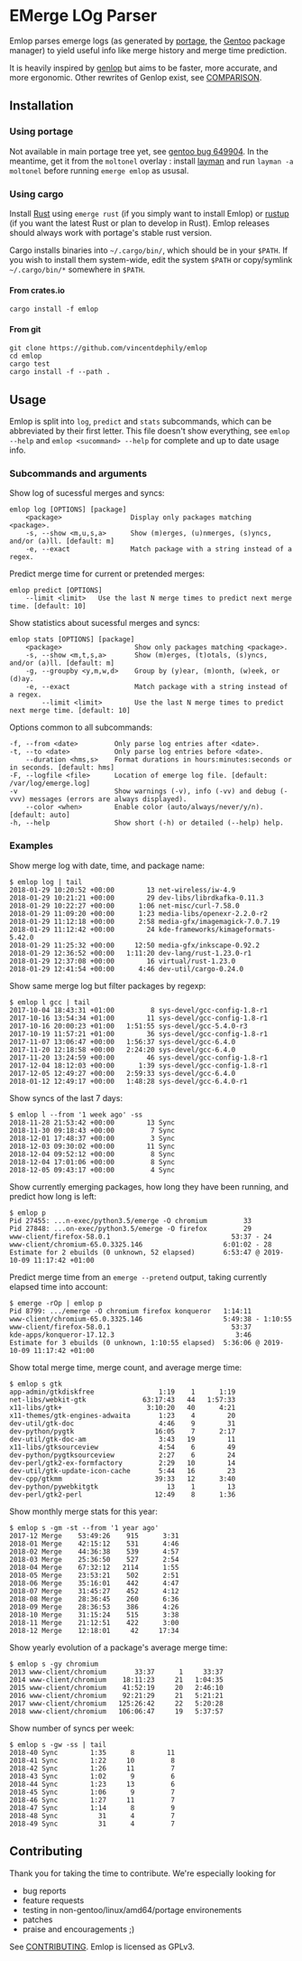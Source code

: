 # EMerge LOg Parser

Emlop parses emerge logs (as generated by [portage](https://wiki.gentoo.org/wiki/Project:Portage),
the [Gentoo](https://www.gentoo.org/) package manager) to yield useful info like merge history and
merge time prediction.

It is heavily inspired by [genlop](https://github.com/gentoo-perl/genlop) but aims to be faster,
more accurate, and more ergonomic. Other rewrites of Genlop exist, see [COMPARISON](COMPARISON.md).


## Installation

### Using portage

Not available in main portage tree yet, see [gentoo bug 649904](https://bugs.gentoo.org/649904). In
the meantime, get it from the `moltonel` overlay : install
[layman](https://wiki.gentoo.org/wiki/Layman) and run `layman -a moltonel` before running `emerge
emlop` as ususal.

### Using cargo

Install [Rust](https://www.rust-lang.org/) using `emerge rust` (if you simply want to install Emlop)
or [rustup](https://www.rust-lang.org/en-US/install.html) (if you want the latest Rust or plan to
develop in Rust). Emlop releases should always work with portage's stable rust version.

Cargo installs binaries into `~/.cargo/bin/`, which should be in your `$PATH`. If you wish to
install them system-wide, edit the system `$PATH` or copy/symlink `~/.cargo/bin/*` somewhere in
`$PATH`.

#### From crates.io

    cargo install -f emlop

#### From git

    git clone https://github.com/vincentdephily/emlop
    cd emlop
    cargo test
    cargo install -f --path .

## Usage

Emlop is split into `log`, `predict` and `stats` subcommands, which can be abbreviated by their
first letter. This file doesn't show everything, see `emlop --help` and `emlop <sucommand> --help`
for complete and up to date usage info.

### Subcommands and arguments

Show log of sucessful merges and syncs:

    emlop log [OPTIONS] [package]
        <package>                 Display only packages matching <package>.
        -s, --show <m,u,s,a>      Show (m)erges, (u)nmerges, (s)yncs, and/or (a)ll. [default: m]
        -e, --exact               Match package with a string instead of a regex.

Predict merge time for current or pretended merges:

    emlop predict [OPTIONS]
        --limit <limit>   Use the last N merge times to predict next merge time. [default: 10]

Show statistics about sucessful merges and syncs:

    emlop stats [OPTIONS] [package]
        <package>                  Show only packages matching <package>.
        -s, --show <m,t,s,a>       Show (m)erges, (t)otals, (s)yncs, and/or (a)ll. [default: m]
        -g, --groupby <y,m,w,d>    Group by (y)ear, (m)onth, (w)eek, or (d)ay.
        -e, --exact                Match package with a string instead of a regex.
            --limit <limit>        Use the last N merge times to predict next merge time. [default: 10]

Options common to all subcommands:

    -f, --from <date>         Only parse log entries after <date>.
    -t, --to <date>           Only parse log entries before <date>.
        --duration <hms,s>    Format durations in hours:minutes:seconds or in seconds. [default: hms]
    -F, --logfile <file>      Location of emerge log file. [default: /var/log/emerge.log]
    -v                        Show warnings (-v), info (-vv) and debug (-vvv) messages (errors are always displayed).
        --color <when>        Enable color (auto/always/never/y/n). [default: auto]
    -h, --help                Show short (-h) or detailed (--help) help.

### Examples

Show merge log with date, time, and package name:

    $ emlop log | tail
    2018-01-29 10:20:52 +00:00        13 net-wireless/iw-4.9
    2018-01-29 10:21:21 +00:00        29 dev-libs/librdkafka-0.11.3
    2018-01-29 10:22:27 +00:00      1:06 net-misc/curl-7.58.0
    2018-01-29 11:09:20 +00:00      1:23 media-libs/openexr-2.2.0-r2
    2018-01-29 11:12:18 +00:00      2:58 media-gfx/imagemagick-7.0.7.19
    2018-01-29 11:12:42 +00:00        24 kde-frameworks/kimageformats-5.42.0
    2018-01-29 11:25:32 +00:00     12:50 media-gfx/inkscape-0.92.2
    2018-01-29 12:36:52 +00:00   1:11:20 dev-lang/rust-1.23.0-r1
    2018-01-29 12:37:08 +00:00        16 virtual/rust-1.23.0
    2018-01-29 12:41:54 +00:00      4:46 dev-util/cargo-0.24.0

Show same merge log but filter packages by regexp:

    $ emlop l gcc | tail
    2017-10-04 18:43:31 +01:00         8 sys-devel/gcc-config-1.8-r1
    2017-10-16 13:54:34 +01:00        11 sys-devel/gcc-config-1.8-r1
    2017-10-16 20:00:23 +01:00   1:51:55 sys-devel/gcc-5.4.0-r3
    2017-10-19 11:57:21 +01:00        36 sys-devel/gcc-config-1.8-r1
    2017-11-07 13:06:47 +00:00   1:56:37 sys-devel/gcc-6.4.0
    2017-11-20 12:18:58 +00:00   2:24:20 sys-devel/gcc-6.4.0
    2017-11-20 13:24:59 +00:00        46 sys-devel/gcc-config-1.8-r1
    2017-12-04 18:12:03 +00:00      1:39 sys-devel/gcc-config-1.8-r1
    2017-12-05 12:49:27 +00:00   2:59:33 sys-devel/gcc-6.4.0
    2018-01-12 12:49:17 +00:00   1:48:28 sys-devel/gcc-6.4.0-r1

Show syncs of the last 7 days:

    $ emlop l --from '1 week ago' -ss
    2018-11-28 21:53:42 +00:00        13 Sync
    2018-11-30 09:18:43 +00:00         7 Sync
    2018-12-01 17:48:37 +00:00         3 Sync
    2018-12-03 09:30:02 +00:00        11 Sync
    2018-12-04 09:52:12 +00:00         8 Sync
    2018-12-04 17:01:06 +00:00         8 Sync
    2018-12-05 09:43:17 +00:00         4 Sync

Show currently emerging packages, how long they have been running, and predict how long is left:

    $ emlop p
    Pid 27455: ...n-exec/python3.5/emerge -O chromium         33
    Pid 27848: ...on-exec/python3.5/emerge -O firefox         29
    www-client/firefox-58.0.1                              53:37 - 24
    www-client/chromium-65.0.3325.146                    6:01:02 - 28
    Estimate for 2 ebuilds (0 unknown, 52 elapsed)       6:53:47 @ 2019-10-09 11:17:42 +01:00

Predict merge time from an `emerge --pretend` output, taking currently elapsed time into account:

    $ emerge -rOp | emlop p
    Pid 8799: .../emerge -O chromium firefox konqueror   1:14:11
    www-client/chromium-65.0.3325.146                    5:49:38 - 1:10:55
    www-client/firefox-58.0.1                              53:37
    kde-apps/konqueror-17.12.3                              3:46
    Estimate for 3 ebuilds (0 unknown, 1:10:55 elapsed)  5:36:06 @ 2019-10-09 11:17:42 +01:00

Show total merge time, merge count, and average merge time:

    $ emlop s gtk
    app-admin/gtkdiskfree                1:19    1      1:19
    net-libs/webkit-gtk              63:17:43   44   1:57:33
    x11-libs/gtk+                     3:10:20   40      4:21
    x11-themes/gtk-engines-adwaita       1:23    4        20
    dev-util/gtk-doc                     4:46    9        31
    dev-python/pygtk                    16:05    7      2:17
    dev-util/gtk-doc-am                  3:43   19        11
    x11-libs/gtksourceview               4:54    6        49
    dev-python/pygtksourceview           2:27    6        24
    dev-perl/gtk2-ex-formfactory         2:29   10        14
    dev-util/gtk-update-icon-cache       5:44   16        23
    dev-cpp/gtkmm                       39:33   12      3:40
    dev-python/pywebkitgtk                 13    1        13
    dev-perl/gtk2-perl                  12:49    8      1:36

Show monthly merge stats for this year:

    $ emlop s -gm -st --from '1 year ago'
    2017-12 Merge    53:49:26    915      3:31
    2018-01 Merge    42:15:12    531      4:46
    2018-02 Merge    44:36:38    539      4:57
    2018-03 Merge    25:36:50    527      2:54
    2018-04 Merge    67:32:12   2114      1:55
    2018-05 Merge    23:53:21    502      2:51
    2018-06 Merge    35:16:01    442      4:47
    2018-07 Merge    31:45:27    452      4:12
    2018-08 Merge    28:36:45    260      6:36
    2018-09 Merge    28:36:53    386      4:26
    2018-10 Merge    31:15:24    515      3:38
    2018-11 Merge    21:12:51    422      3:00
    2018-12 Merge    12:18:01     42     17:34

Show yearly evolution of a package's average merge time:

    $ emlop s -gy chromium
    2013 www-client/chromium       33:37      1     33:37
    2014 www-client/chromium    18:11:23     21   1:04:35
    2015 www-client/chromium    41:52:19     20   2:46:10
    2016 www-client/chromium    92:21:29     21   5:21:21
    2017 www-client/chromium   125:26:42     22   5:20:28
    2018 www-client/chromium   106:06:47     19   5:37:57

Show number of syncs per week:

    $ emlop s -gw -ss | tail
    2018-40 Sync        1:35      8        11
    2018-41 Sync        1:22     10         8
    2018-42 Sync        1:26     11         7
    2018-43 Sync        1:02      9         6
    2018-44 Sync        1:23     13         6
    2018-45 Sync        1:06      9         7
    2018-46 Sync        1:27     11         7
    2018-47 Sync        1:14      8         9
    2018-48 Sync          31      4         7
    2018-49 Sync          31      4         7

## Contributing

Thank you for taking the time to contribute. We're especially looking for

* bug reports
* feature requests
* testing in non-gentoo/linux/amd64/portage environements
* patches
* praise and encouragements ;)

See [CONTRIBUTING](CONTRIBUTING.md). Emlop is licensed as GPLv3.
